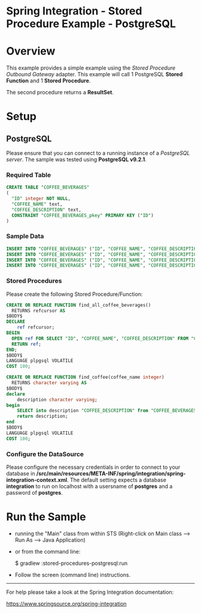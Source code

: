 Spring Integration - Stored Procedure Example - PostgreSQL
================================================================================

# Overview

This example provides a simple example using the *Stored Procedure Outbound Gateway*
adapter. This example will call 1 PostgreSQL **Stored Function** and 1 **Stored Procedure**.

The second procedure returns a **ResultSet**.

# Setup

## PostgreSQL

Please ensure that you can connect to a running instance of a *PostgreSQL server*. The sample was tested using **PostgreSQL v9.2.1**. 

### Required Table

```SQL
CREATE TABLE "COFFEE_BEVERAGES"
(
  "ID" integer NOT NULL,
  "COFFEE_NAME" text,
  "COFFEE_DESCRIPTION" text,
  CONSTRAINT "COFFEE_BEVERAGES_pkey" PRIMARY KEY ("ID")
)
```

### Sample Data

```SQL
INSERT INTO "COFFEE_BEVERAGES" ("ID", "COFFEE_NAME", "COFFEE_DESCRIPTION") VALUES (1, 'Espresso',     'Espressos keep developers going in the morning. There are never enough of them.');
INSERT INTO "COFFEE_BEVERAGES" ("ID", "COFFEE_NAME", "COFFEE_DESCRIPTION") VALUES (2, 'Cappuccino',   'For the finer moments. Wrap your espresso in a tasty layer of foam.');
INSERT INTO "COFFEE_BEVERAGES" ("ID", "COFFEE_NAME", "COFFEE_DESCRIPTION") VALUES (3, 'Mocha',        'Mmmmh, chocolate.');
INSERT INTO "COFFEE_BEVERAGES" ("ID", "COFFEE_NAME", "COFFEE_DESCRIPTION") VALUES (4, 'Latte',        'If you are more into milk than into foam.');
```

### Stored Procedures

Please create the following Stored Procedure/Function:

```SQL
CREATE OR REPLACE FUNCTION find_all_coffee_beverages()
  RETURNS refcursor AS
$BODY$
DECLARE
    ref refcursor;
BEGIN
  OPEN ref FOR SELECT "ID", "COFFEE_NAME", "COFFEE_DESCRIPTION" FROM "COFFEE_BEVERAGES";
  RETURN ref;
END;
$BODY$
LANGUAGE plpgsql VOLATILE
COST 100;
```

```SQL
CREATE OR REPLACE FUNCTION find_coffee(coffee_name integer)
  RETURNS character varying AS
$BODY$
declare
    description character varying;
begin
    SELECT into description "COFFEE_DESCRIPTION" from "COFFEE_BEVERAGES" where "ID"=coffee_name;
    return description;
end
$BODY$
LANGUAGE plpgsql VOLATILE
COST 100;
```
### Configure the DataSource

Please configure the necessary credentials in order to connect to your database in **/src/main/resources/META-INF/spring/integration/spring-integration-context.xml**. The default setting expects a database **integration** to run on localhost with a usersname of **postgres** and a password of **postgres**.

# Run the Sample

* running the "Main" class from within STS (Right-click on Main class --> Run As --> Java Application)
* or from the command line:
    
    $ gradlew :stored-procedures-postgresql:run

* Follow the screen (command line) instructions.

--------------------------------------------------------------------------------

For help please take a look at the Spring Integration documentation:

https://www.springsource.org/spring-integration

